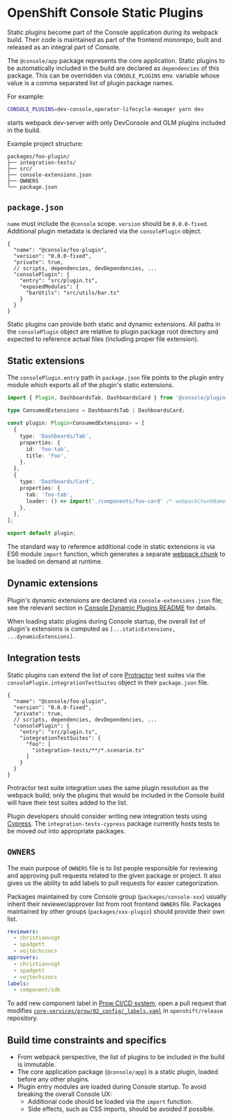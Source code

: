 # OpenShift Console Static Plugins

Static plugins become part of the Console application during its webpack build. Their code is maintained
as part of the frontend monorepo, built and released as an integral part of Console.

The `@console/app` package represents the core application. Static plugins to be automatically included
in the build are declared as `dependencies` of this package. This can be overridden via `CONSOLE_PLUGINS`
env. variable whose value is a comma separated list of plugin package names.

For example:

```sh
CONSOLE_PLUGINS=dev-console,operator-lifecycle-manager yarn dev
```

starts webpack dev-server with only DevConsole and OLM plugins included in the build.

Example project structure:

```
packages/foo-plugin/
├── integration-tests/
├── src/
├── console-extensions.json
├── OWNERS
└── package.json
```

## `package.json`

`name` must include the `@console` scope. `version` should be `0.0.0-fixed`. Additional plugin metadata
is declared via the `consolePlugin` object.

```jsonc
{
  "name": "@console/foo-plugin",
  "version": "0.0.0-fixed",
  "private": true,
  // scripts, dependencies, devDependencies, ...
  "consolePlugin": {
    "entry": "src/plugin.ts",
    "exposedModules": {
      "barUtils": "src/utils/bar.ts"
    }
  }
}
```

Static plugins can provide both static and dynamic extensions. All paths in the `consolePlugin` object
are relative to plugin package root directory and expected to reference actual files (including proper
file extension).

## Static extensions

The `consolePlugin.entry` path in `package.json` file points to the plugin entry module which exports
all of the plugin's static extensions.

```ts
import { Plugin, DashboardsTab, DashboardsCard } from '@console/plugin-sdk';

type ConsumedExtensions = DashboardsTab | DashboardsCard;

const plugin: Plugin<ConsumedExtensions> = [
  {
    type: 'Dashboards/Tab',
    properties: {
      id: 'foo-tab',
      title: 'Foo',
    },
  },
  {
    type: 'Dashboards/Card',
    properties: {
      tab: 'foo-tab',
      loader: () => import('./components/foo-card' /* webpackChunkName: "foo" */).then((m) => m.FooCard),
    },
  },
];

export default plugin;
```

The standard way to reference additional code in static extensions is via ES6 module `import` function,
which generates a separate [webpack chunk](https://webpack.js.org/guides/code-splitting/) to be loaded
on demand at runtime.

## Dynamic extensions

Plugin's dynamic extensions are declared via `console-extensions.json` file; see the relevant section in
[Console Dynamic Plugins README](/frontend/packages/console-dynamic-plugin-sdk/README.md) for details.

When loading static plugins during Console startup, the overall list of plugin's extensions is computed
as `[...staticExtensions, ...dynamicExtensions]`.

## Integration tests

Static plugins can extend the list of core [Protractor](https://www.protractortest.org/) test suites via
the `consolePlugin.integrationTestSuites` object in their `package.json` file.

```jsonc
{
  "name": "@console/foo-plugin",
  "version": "0.0.0-fixed",
  "private": true,
  // scripts, dependencies, devDependencies, ...
  "consolePlugin": {
    "entry": "src/plugin.ts",
    "integrationTestSuites": {
      "foo": [
        "integration-tests/**/*.scenario.ts"
      ]
    }
  }
}
```

Protractor test suite integration uses the same plugin resolution as the webpack build; only the plugins
that would be included in the Console build will have their test suites added to the list.

Plugin developers should consider writing new integration tests using [Cypress](https://www.cypress.io/).
The `integration-tests-cypress` package currently hosts tests to be moved out into appropriate packages.

## `OWNERS`

The main purpose of `OWNERS` file is to list people responsible for reviewing and approving pull requests
related to the given package or project. It also gives us the ability to add labels to pull requests for
easier categorization.

Packages maintained by core Console group (`packages/console-xxx`) usually inherit their reviewer/approver
list from root frontend `OWNERS` file. Packages maintained by other groups (`packages/xxx-plugin`) should
provide their own list.

```yaml
reviewers:
  - christianvogt
  - spadgett
  - vojtechszocs
approvers:
  - christianvogt
  - spadgett
  - vojtechszocs
labels:
  - component/sdk
```

To add new component label in [Prow CI/CD system](https://github.com/kubernetes/test-infra), open a pull
request that modifies
[`core-services/prow/02_config/_labels.yaml`](https://github.com/openshift/release/blob/master/core-services/prow/02_config/_labels.yaml)
in `openshift/release` repository.

## Build time constraints and specifics

- From webpack perspective, the list of plugins to be included in the build is immutable.
- The core application package (`@console/app`) is a static plugin, loaded before any other plugins.
- Plugin entry modules are loaded during Console startup. To avoid breaking the overall Console UX:
  - Additional code should be loaded via the `import` function.
  - Side effects, such as CSS imports, should be avoided if possible.
